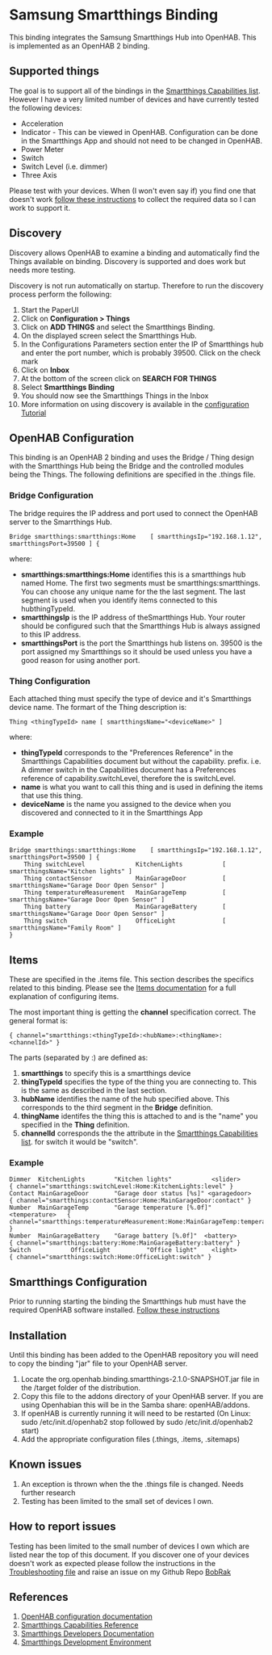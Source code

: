 # Samsung Smartthings Binding

This binding integrates the Samsung Smartthings Hub into OpenHAB. This is implemented as an OpenHAB 2 binding.

## Supported things

The goal is to support all of the bindings in the [Smartthings Capabilities list](http://docs.smartthings.com/en/latest/capabilities-reference.html). However I have a very limited number of devices and have currently tested the following devices:

* Acceleration
* Indicator - This can be viewed in OpenHAB. Configuration can be done in the Smartthings App and should not need to be changed in OpenHAB.
* Power Meter
* Switch
* Switch Level (i.e. dimmer)
* Three Axis

Please test with your devices. When (I won't even say if) you find one that doesn't work [follow these instructions](Troubleshooting.md) to collect the required data so I can work to support it.

## Discovery

Discovery allows OpenHAB to examine a binding and automatically find the Things available on binding. Discovery is supported and does work but needs more testing.

Discovery is not run automatically on startup. Therefore to run the discovery process perform the following:

1. Start the PaperUI
2. Click on **Configuration > Things**
3. Click on **ADD THINGS** and select the Smartthings Binding.
4. On the displayed screen select the Smartthings Hub.
5. In the Configurations Parameters section enter the IP of Smartthings hub and enter the port number, which is probably 39500. Click on the check mark
6. Click on **Inbox**
7. At the bottom of the screen click on **SEARCH FOR THINGS**
8. Select **Smartthings Binding**
9. You should now see the Smartthings Things in the Inbox
10. More information on using discovery is available in the [configuration Tutorial](http://docs.openhab.org/tutorials/beginner/configuration.html)

## OpenHAB Configuration

This binding is an OpenHAB 2 binding and uses the Bridge / Thing design with the Smartthings Hub being the Bridge and the controlled modules being the Things. The following definitions are specified in the .things file.

### Bridge Configuration

The bridge requires the IP address and port used to connect the OpenHAB server to the Smarrthings Hub.

    Bridge smartthings:smartthings:Home    [ smartthingsIp="192.168.1.12", smartthingsPort=39500 ] {

where:

* **smartthings:smartthings:Home** identifies this is a smartthings hub named Home. The first two segments must be smartthings:smartthings. You can choose any unique name for the the last segment. The last segment is used when you identify items connected to this hubthingTypeId. 
* **smartthingsIp** is the IP address of theSmartthings Hub. Your router should be configured such that the Smartthings Hub is always assigned to this IP address.
* **smartthingsPort** is the port the Smartthings hub listens on. 39500 is the port assigned my Smartthings so it should be used unless you have a good reason for using another port.


### Thing Configuration

Each attached thing must specify the type of device and it's Smartthings device name. The formart of the Thing description is:

    Thing <thingTypeId> name [ smartthingsName="<deviceName>" ]
    
where:

* **thingTypeId** corresponds to the "Preferences Reference" in the Smartthings Capabilities document but without the capability. prefix. i.e. A dimmer switch in the Capabilities document has a Preferences reference of capability.switchLevel, therefore the <thingTypeId> is switchLevel.
* **name** is what you want to call this thing and is used in defining the items that use this thing. 
* **deviceName** is the name you assigned to the device when you discovered and connected to it in the Smartthings App


### Example

    Bridge smartthings:smartthings:Home    [ smartthingsIp="192.168.1.12", smartthingsPort=39500 ] {
        Thing switchLevel              KitchenLights           [ smartthingsName="Kitchen lights" ]
        Thing contactSensor            MainGarageDoor          [ smartthingsName="Garage Door Open Sensor" ]
        Thing temperatureMeasurement   MainGarageTemp          [ smartthingsName="Garage Door Open Sensor" ]
        Thing battery                  MainGarageBattery       [ smartthingsName="Garage Door Open Sensor" ]
        Thing switch                   OfficeLight             [ smartthingsName="Family Room" ]
    }

## Items

These are specified in the .items file. This section describes the specifics related to this binding. Please see the [Items documentation](http://docs.openhab.org/configuration/items.html) for a full explanation of configuring items.

The most important thing is getting the **channel** specification correct. The general format is:

    { channel="smartthings:<thingTypeId>:<hubName>:<thingName>:<channelId>" }

The parts (separated by :) are defined as:

1. **smartthings** to specify this is a smartthings device
2. **thingTypeId** specifies the type of the thing  you are connecting to. This is the same as described in the last section.
3. **hubName** identifies the name of the hub specified above. This corresponds to the third segment in the **Bridge** definition.
4. **thingName** identifes the thing this is attached to and is the "name" you specified in the **Thing** definition.
5. **channelId** corresponds the the attribute in the [Smartthings Capabilities list](http://docs.smartthings.com/en/latest/capabilities-reference.html). for switch it would be "switch".

### Example

    Dimmer  KitchenLights        "Kitchen lights"           <slider>          { channel="smartthings:switchLevel:Home:KitchenLights:level" }
    Contact MainGarageDoor       "Garage door status [%s]" <garagedoor>       { channel="smartthings:contactSensor:Home:MainGarageDoor:contact" }  
    Number  MainGarageTemp       "Garage temperature [%.0f]"  <temperature>   { channel="smartthings:temperatureMeasurement:Home:MainGarageTemp:temperature" }  
    Number  MainGarageBattery    "Garage battery [%.0f]"  <battery>           { channel="smartthings:battery:Home:MainGarageBattery:battery" }  
    Switch           OfficeLight          "Office light"    <light>           { channel="smartthings:switch:Home:OfficeLight:switch" }

## Smartthings Configuration

Prior to running starting the binding the Smartthings hub must have the required OpenHAB software installed. [Follow these instructions](SmartthingsInstallation.md)

## Installation

Until this binding has been added to the OpenHAB repository you will need to copy the binding "jar" file to your OpenHAB server.

1. Locate the org.openhab.binding.smartthings-2.1.0-SNAPSHOT.jar file in the /target folder of the distribution.
2. Copy this file to the addons directory of your OpenHAB server. If you are using Openhabian this will be in the Samba share: openHAB/addons.
3. If openHAB is currently running it will need to be restarted (On Linux: sudo /etc/init.d/openhab2 stop followed by sudo /etc/init.d/openhab2 start)
4. Add the appropriate configuration files (.things, .items, .sitemaps)

## Known issues 

1. An exception is thrown when the the .things file is changed. Needs further research
2. Testing has been limited to the small set of devices I own.

## How to report issues

Testing has been limited to the small number of devices I own which are listed near the top of this document. If you discover one of your devices doesn't work as expected please follow the instructions in the [Troubleshooting file](Troubleshooting.md) and raise an issue on my Github Repo [BobRak](https://github.com/BobRak/)

## References

1. [OpenHAB configuration documentation](http://docs.openhab.org/configuration/index.html)
2. [Smartthings Capabilities Reference](http://docs.smartthings.com/en/latest/capabilities-reference.html)
3. [Smartthings Developers Documentation](http://docs.smartthings.com/en/latest/index.html)
4. [Smartthings Development Environment](https://graph.api.smartthings.com/)
